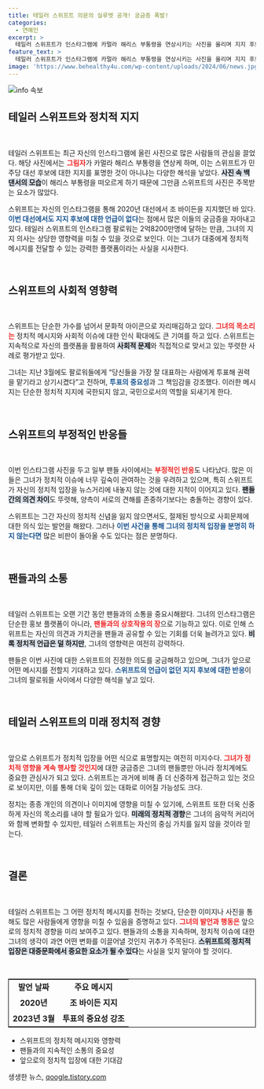```yaml
---
title: 테일러 스위프트 의문의 실루엣 공개! 궁금증 폭발!
categories:
  - 연예인
excerpt: >
  테일러 스위프트가 인스타그램에 카멀라 해리스 부통령을 연상시키는 사진을 올리며 지지 후보에 대한 추측이 일고 있습니다. 그가 숨겨둔 정치적 메시지는 무엇일까요? 팬들의 관심이 집중되고 있습니다!
feature_text: >
  테일러 스위프트가 인스타그램에 카멀라 해리스 부통령을 연상시키는 사진을 올리며 지지 후보에 대한 추측이 일고 있습니다. 그가 숨겨둔 정치적 메시지는 무엇일까요? 팬들의 관심이 집중되고 있습니다!
image: 'https://www.behealthy4u.com/wp-content/uploads/2024/06/news.jpg'
---
```


<p><img src="https://www.behealthy4u.com/wp-content/uploads/2024/06/news.jpg" alt="info 속보" /></p>

<h2>테일러 스위프트와 정치적 지지</h2>

<p data-ke-size="size16">&nbsp;</p>

<p>테일러 스위프트는 최근 자신의 인스타그램에 올린 사진으로 많은 사람들의 관심을 끌었다. 해당 사진에서는 <b><span style="color: #ee2323;">그림자</span></b>가 카멀라 해리스 부통령을 연상케 하며, 이는 스위프트가 민주당 대선 후보에 대한 지지를 표명한 것이 아니냐는 다양한 해석을 낳았다. <b><span style="background-color: #21538527;">사진 속 백댄서의 모습</span></b>이 해리스 부통령을 떠오르게 하기 때문에 그만큼 스위프트의 사진은 주목받는 요소가 많았다. </p>

<p>스위프트는 자신의 인스타그램을 통해 2020년 대선에서 조 바이든을 지지했던 바 있다. <b><span style="color: #1a5490;">이번 대선에서도 지지 후보에 대한 언급이 없다</span></b>는 점에서 많은 이들의 궁금증을 자아내고 있다. 테일러 스위프트의 인스타그램 팔로워는 2억8200만명에 달하는 만큼, 그녀의 지지 의사는 상당한 영향력을 미칠 수 있을 것으로 보인다. 이는 그녀가 대중에게 정치적 메시지를 전달할 수 있는 강력한 플랫폼이라는 사실을 시사한다.</p>

<p data-ke-size="size16">&nbsp;</p>

<h2>스위프트의 사회적 영향력</h2>

<p data-ke-size="size16">&nbsp;</p>

<p>스위프트는 단순한 가수를 넘어서 문화적 아이콘으로 자리매김하고 있다. <b><span style="color: #ee2323;">그녀의 목소리는</span></b> 정치적 메시지와 사회적 이슈에 대한 인식 확대에도 큰 기여를 하고 있다. 스위프트는 지속적으로 자신의 플랫폼을 활용하여 <b><span style="background-color: #21538527;">사회적 문제</span></b>와 직접적으로 맞서고 있는 뚜렷한 사례로 평가받고 있다. </p>

<p>그녀는 지난 3월에도 팔로워들에게 “당신들을 가장 잘 대표하는 사람에게 투표해 권력을 맡기라고 상기시켰다”고 전하며, <b><span style="color: #1a5490;">투표의 중요성</span></b>과 그 책임감을 강조했다. 이러한 메시지는 단순한 정치적 지지에 국한되지 않고, 국민으로서의 역할을 되새기게 한다.</p>

<p data-ke-size="size16">&nbsp;</p>

<h2>스위프트의 부정적인 반응들</h2>

<p data-ke-size="size16">&nbsp;</p>

<p>이번 인스타그램 사진을 두고 일부 팬들 사이에서는 <b><span style="color: #ee2323;">부정적인 반응</span></b>도 나타났다. 많은 이들은 그녀가 정치적 이슈에 너무 깊숙이 관여하는 것을 우려하고 있으며, 특히 스위프트가 자신의 정치적 입장을 뉴스거리에 내놓지 않는 것에 대한 지적이 이어지고 있다. <b><span style="background-color: #21538527;">팬들 간의 의견 차이</span></b>도 뚜렷해, 양측이 서로의 견해를 존중하기보다는 충돌하는 경향이 있다.</p>

<p>스위프트는 그간 자신의 정치적 신념을 잃지 않으면서도, 절제된 방식으로 사회문제에 대한 의식 있는 발언을 해왔다. 그러나 <b><span style="color: #1a5490;">이번 사건을 통해 그녀의 정치적 입장을 분명히 하지 않는다면</span></b> 많은 비판이 돌아올 수도 있다는 점은 분명하다.</p>

<p data-ke-size="size16">&nbsp;</p>

<h2>팬들과의 소통</h2>

<p data-ke-size="size16">&nbsp;</p>

<p>테일러 스위프트는 오랜 기간 동안 팬들과의 소통을 중요시해왔다. 그녀의 인스타그램은 단순한 홍보 플랫폼이 아니라, <b><span style="color: #ee2323;">팬들과의 상호작용의 장</span></b>으로 기능하고 있다. 이로 인해 스위프트는 자신의 의견과 가치관을 팬들과 공유할 수 있는 기회를 더욱 늘려가고 있다. <b><span style="background-color: #21538527;">비록 정치적 언급은 덜 하지만</span></b>, 그녀의 영향력은 여전히 강력하다.</p>

<p>팬들은 이번 사진에 대한 스위프트의 진정한 의도를 궁금해하고 있으며, 그녀가 앞으로 어떤 메시지를 전할지 기대하고 있다. <b><span style="color: #1a5490;">스위프트의 언급이 없던 지지 후보에 대한 반응</span></b>이 그녀의 팔로워들 사이에서 다양한 해석을 낳고 있다.</p>

<p data-ke-size="size16">&nbsp;</p>

<h2>테일러 스위프트의 미래 정치적 경향</h2>

<p data-ke-size="size16">&nbsp;</p>

<p>앞으로 스위프트가 정치적 입장을 어떤 식으로 표명할지는 여전히 미지수다. <b><span style="color: #ee2323;">그녀가 정치적 영향을 계속 행사할 것인지</span></b>에 대한 궁금증은 그녀의 팬들뿐만 아니라 정치계에도 중요한 관심사가 되고 있다. 스위프트는 과거에 비해 좀 더 신중하게 접근하고 있는 것으로 보이지만, 이를 통해 더욱 깊이 있는 대화로 이어질 가능성도 크다.</p>

<p>정치는 종종 개인의 의견이나 이미지에 영향을 미칠 수 있기에, 스위프트 또한 더욱 신중하게 자신의 목소리를 내야 할 필요가 있다. <b><span style="background-color: #21538527;">미래의 정치적 경향</span></b>은 그녀의 음악적 커리어와 함께 변화할 수 있지만, 테일러 스위프트는 자신의 중심 가치를 잃지 않을 것이라 믿는다.</p>

<p data-ke-size="size16">&nbsp;</p>

<h2>결론</h2>

<p data-ke-size="size16">&nbsp;</p>

<p>테일러 스위프트는 그 어떤 정치적 메시지를 전하는 것보다, 단순한 이미지나 사진을 통해도 많은 사람들에게 영향을 미칠 수 있음을 증명하고 있다. <b><span style="color: #ee2323;">그녀의 발언과 행동은</span></b> 앞으로의 정치적 경향을 미리 보여주고 있다. 팬들과의 소통을 지속하며, 정치적 이슈에 대한 그녀의 생각이 과연 어떤 변화를 이끌어낼 것인지 귀추가 주목된다. <b><span style="background-color: #21538527;">스위프트의 정치적 입장은 대중문화에서 중요한 요소가 될 수 있다</span></b>는 사실을 잊지 말아야 할 것이다.</p>

<p data-ke-size="size16">&nbsp;</p>

<table style="width: 100%; border: 1px solid black; border-collapse: collapse;">
    <tr>
        <td style="text-align: center; height: 32px;"><b>발언 날짜</b></td>
        <td style="text-align: center; height: 32px;"><b>주요 메시지</b></td>
    </tr>
    <tr>
        <td style="text-align: center; height: 32px;"><b>2020년</b></td>
        <td style="text-align: center; height: 32px;"><b>조 바이든 지지</b></td>
    </tr>
    <tr>
        <td style="text-align: center; height: 32px;"><b>2023년 3월</b></td>
        <td style="text-align: center; height: 32px;"><b>투표의 중요성 강조</b></td>
    </tr>
</table>

<ul>
    <li>스위프트의 정치적 메시지와 영향력</li>
    <li>팬들과의 지속적인 소통의 중요성</li>
    <li>앞으로의 정치적 입장에 대한 기대감</li>
</ul>
생생한 뉴스, <a href="https://qoogle.tistory.com" rel="dofollow">qoogle.tistory.com</a>


